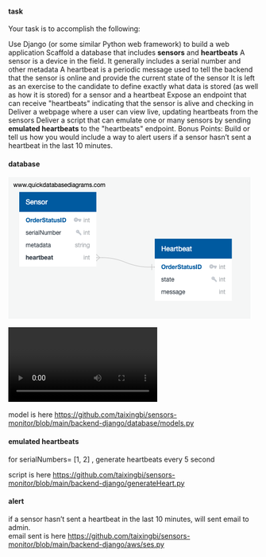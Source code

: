 



#### task

Your task is to accomplish the following:

Use Django (or some similar Python web framework) to build a web application
Scaffold a database that includes **sensors** and **heartbeats**
A sensor is a device in the field. It generally includes a serial number and other metadata
A heartbeat is a periodic message used to tell the backend that the sensor is online and provide the current state of the sensor
It is left as an exercise to the candidate to define exactly what data is stored (as well as how it is stored) for a sensor and a heartbeat
Expose an endpoint that can receive "heartbeats" indicating that the sensor is alive and checking in
Deliver a webpage where a user can view live, updating heartbeats from the sensors
Deliver a script that can emulate one or many sensors by sending **emulated heartbeats** to the "heartbeats" endpoint.
Bonus Points: Build or tell us how you would include a way to alert users if a sensor hasn’t sent a heartbeat in the last 10 minutes.

#### database

![alt text](https://github.com/taixingbi/sensors-monitor/blob/main/backend-django/QuickDBD-export.png)


![alt text](https://github.com/taixingbi/sensors-monitor/blob/main/video.mp4)

model is here https://github.com/taixingbi/sensors-monitor/blob/main/backend-django/database/models.py


#### emulated heartbeats
for serialNumbers= [1, 2] , generate heartbeats every 5 second

script is here https://github.com/taixingbi/sensors-monitor/blob/main/backend-django/generateHeart.py

#### alert 
if a sensor hasn’t sent a heartbeat in the last 10 minutes, will sent email to admin.     
email sent is here https://github.com/taixingbi/sensors-monitor/blob/main/backend-django/aws/ses.py



